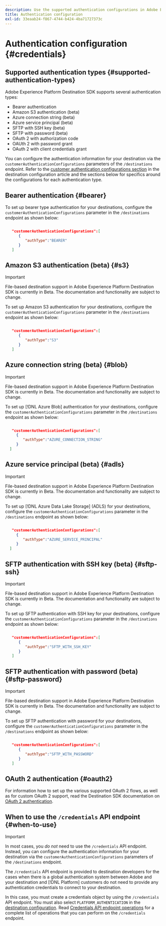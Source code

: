 ```yaml
---
description: Use the supported authentication configurations in Adobe Experience Platform Destination SDK to authenticate users and activate data to your destination endpoint.
title: Authentication configuration
exl-id: 33eaab24-f867-4744-b424-4ba71727373c
---
```

# Authentication configuration {#credentials}

## Supported authentication types {#supported-authentication-types}

Adobe Experience Platform Destination SDK supports several authentication types:

* Bearer authentication
* Amazon S3 authentication (beta)
* Azure connection string (beta)
* Azure service principal (beta)
* SFTP with SSH key (beta)
* SFTP with password (beta)
* OAuth 2 with authorization code
* OAUth 2 with password grant
* OAuth 2 with client credentials grant

You can configure the authentication information for your destination via the `customerAuthenticationConfigurations` parameters of the `/destinations` endpoint. Refer to the [customer authentication configurations section](./destination-configuration.md#customer-authentication-configurations) in the destination configuration article and the sections below for specifics around the configurations for each authentication type.

## Bearer authentication {#bearer}

To set up bearer type authentication for your destinations, configure the `customerAuthenticationConfigurations` parameter in the `/destinations` endpoint as shown below:

```json

   "customerAuthenticationConfigurations":[
      {
         "authType":"BEARER"
      }
   ]

```

## Amazon S3 authentication (beta) {#s3}

>[!IMPORTANT]
>
>File-based destination support in Adobe Experience Platform Destination SDK is currently in Beta. The documentation and functionality are subject to change.

To set up Amazon S3 authentication for your destinations, configure the `customerAuthenticationConfigurations` parameter in the `/destinations` endpoint as shown below:

```json

   "customerAuthenticationConfigurations":[
      {
         "authType":"S3"
      }
   ]

```

## Azure connection string (beta) {#blob}

>[!IMPORTANT]
>
>File-based destination support in Adobe Experience Platform Destination SDK is currently in Beta. The documentation and functionality are subject to change.

To set up [!DNL Azure Blob] authentication for your destinations, configure the `customerAuthenticationConfigurations` parameter in the `/destinations` endpoint as shown below:

```json

   "customerAuthenticationConfigurations":[
     {
        "authType":"AZURE_CONNECTION_STRING"
     }
  ]

```

## Azure service principal (beta) {#adls}

>[!IMPORTANT]
>
>File-based destination support in Adobe Experience Platform Destination SDK is currently in Beta. The documentation and functionality are subject to change.

To set up [!DNL Azure Data Lake Storage] (ADLS) for your destinations, configure the `customerAuthenticationConfigurations` parameter in the `/destinations` endpoint as shown below:

```json

   "customerAuthenticationConfigurations":[
     {
        "authType":"AZURE_SERVICE_PRINCIPAL"
     }
  ]

```


## SFTP authentication with SSH key (beta) {#sftp-ssh}

>[!IMPORTANT]
>
>File-based destination support in Adobe Experience Platform Destination SDK is currently in Beta. The documentation and functionality are subject to change.

To set up SFTP authentication with SSH key for your destinations, configure the `customerAuthenticationConfigurations` parameter in the `/destinations` endpoint as shown below:

```json

   "customerAuthenticationConfigurations":[
      {
         "authType":"SFTP_WITH_SSH_KEY"
      }
   ]

```

## SFTP authentication with password (beta) {#sftp-password}

>[!IMPORTANT]
>
>File-based destination support in Adobe Experience Platform Destination SDK is currently in Beta. The documentation and functionality are subject to change.

To set up SFTP authentication with password for your destinations, configure the `customerAuthenticationConfigurations` parameter in the `/destinations` endpoint as shown below:

```json

   "customerAuthenticationConfigurations":[
      {
         "authType":"SFTP_WITH_PASSWORD"
      }
   ]

```

## OAuth 2 authentication {#oauth2}

For information how to set up the various supported OAuth 2 flows, as well as for custom OAuth 2 support, read the Destination SDK documentation on [OAuth 2 authentication](./oauth2-authentication.md).


## When to use the `/credentials` API endpoint {#when-to-use}

>[!IMPORTANT]
>
>In most cases, you *do not* need to use the `/credentials` API endpoint. Instead, you can configure the authentication information for your destination via the `customerAuthenticationConfigurations` parameters of the `/destinations` endpoint.

The `/credentials` API endpoint is provided to destination developers for the cases when there is a global authentication system between Adobe and your destination and [!DNL Platform] customers do not need to provide any authentication credentials to connect to your destination.

In this case, you must create a credentials object by using the `/credentials` API endpoint. You must also select `PLATFORM_AUTHENTICATION` in the [destination configuration](./destination-configuration.md#destination-delivery). Read [Credentials API endpoint operations](./credentials-configuration-api.md) for a complete list of operations that you can perform on the `/credentials` endpoint.
